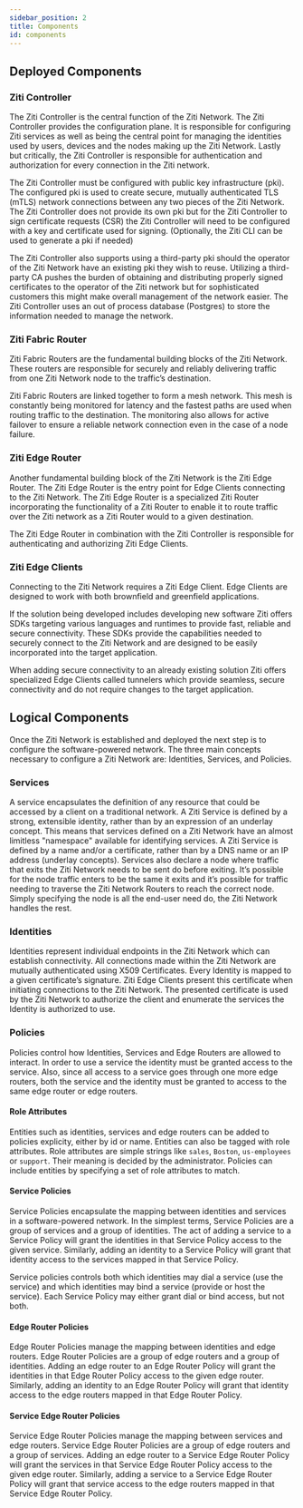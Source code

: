 ```yaml
---
sidebar_position: 2
title: Components
id: components
---
```


## Deployed Components

### Ziti Controller

The Ziti Controller is the central function of the
Ziti Network. The Ziti Controller provides the
configuration plane. It is responsible for configuring Ziti services
as well as being the central point for managing the identities
used by users, devices and the nodes making up the Ziti Network.
Lastly but critically, the Ziti Controller is responsible for
authentication and authorization for every connection in the Ziti
network.

The Ziti Controller must be configured with public key infrastructure
(pki). The configured pki is used to create secure, mutually
authenticated TLS (mTLS) network connections between any two
pieces of the Ziti Network. The Ziti Controller does not provide its
own pki but for the Ziti Controller to sign certificate requests (CSR)
the Ziti Controller will need to be configured with a key and
certificate used for signing. (Optionally, the Ziti CLI can be used
to generate a pki if needed)

The Ziti Controller also supports using a third-party pki should the
operator of the Ziti Network have an existing pki they wish to
reuse. Utilizing a third-party CA pushes the burden of obtaining
and distributing properly signed certificates to the operator of
the Ziti network but for sophisticated customers this might make
overall management of the network easier.
The Ziti Controller uses an out of process database (Postgres) to
store the information needed to manage the network.

### Ziti Fabric Router

Ziti Fabric Routers are the fundamental building blocks of the Ziti
Network. These routers are responsible for securely and reliably
delivering traffic from one Ziti Network node to the traffic’s
destination.

Ziti Fabric Routers are linked together to form a mesh network. This mesh is
constantly being monitored for latency and the fastest paths are
used when routing traffic to the destination. The monitoring also
allows for active failover to ensure a reliable network connection
even in the case of a node failure.

### Ziti Edge Router

Another fundamental building block of the Ziti Network is the
Ziti Edge Router. The Ziti Edge Router is the entry point for Edge
Clients connecting to the Ziti Network. The Ziti Edge Router is a
specialized Ziti Router incorporating the functionality of a Ziti Router to
enable it to route traffic over the Ziti network as a Ziti Router would
to a given destination.

The Ziti Edge Router in combination with the Ziti Controller is responsible
for authenticating and authorizing Ziti Edge Clients.

### Ziti Edge Clients

Connecting to the Ziti Network requires a Ziti Edge Client. Edge
Clients are designed to work with both brownfield and greenfield
applications.

If the solution being developed includes developing new
software Ziti offers SDKs targeting various languages
and runtimes to provide fast, reliable and secure connectivity.
These SDKs provide the capabilities needed to securely connect
to the Ziti Network and are designed to be easily incorporated
into the target application.

When adding secure connectivity to an already existing solution
Ziti offers specialized Edge Clients called tunnelers
which provide seamless, secure connectivity and do not require
changes to the target application.

## Logical Components

Once the Ziti Network is established and deployed the next step
is to configure the software-powered network. The three main
concepts necessary to configure a Ziti Network are: Identities,
Services, and Policies.

### Services

A service encapsulates the definition of any resource that could
be accessed by a client on a traditional network. A Ziti Service is
defined by a strong, extensible identity, rather than by an
expression of an underlay concept. This means that services
defined on a Ziti Network have an almost limitless "namespace"
available for identifying services. A Ziti Service is defined by a
name and/or a certificate, rather than by a DNS name or an IP
address (underlay concepts). Services also declare a node where
traffic that exits the Ziti Network needs to be sent do before
exiting. It’s possible for the node traffic enters to be the same it
exits and it’s possible for traffic needing to traverse the Ziti
Network Routers to reach the correct node. Simply specifying the
node is all the end-user need do, the Ziti Network handles the
rest.

### Identities

Identities represent individual endpoints in the Ziti Network
which can establish connectivity. All connections made within the
Ziti Network are mutually authenticated using X509 Certificates.
Every Identity is mapped to a given certificate’s signature. Ziti
Edge Clients present this certificate when initiating connections
to the Ziti Network. The presented certificate is used by the Ziti
Network to authorize the client and enumerate the services the
Identity is authorized to use.

### Policies
Policies control how Identities, Services and Edge Routers are allowed
to interact. In order to use a service the identity must be granted
access to the service. Also, since all access to a service goes through
one more edge routers, both the service and the identity must be
granted to access to the same edge router or edge routers.  

#### Role Attributes
Entities such as identities, services and edge routers can be added to 
policies explicity, either by id or name. Entities can  also be tagged 
with role attributes. Role attributes are simple strings like `sales`,
`Boston`, `us-employees` or `support`. Their meaning is decided by the 
administrator. Policies can include entities by specifying a set of role 
attributes to match.

#### Service Policies
Service Policies encapsulate the mapping between identities and 
services in a software-powered network. In the simplest terms, 
Service Policies are a group of services and a group of identities. 
The act of adding a service to a Service Policy will grant the 
identities in that Service Policy access to the given service. 
Similarly, adding an identity to a Service Policy will grant that
identity access to the services mapped in that Service Policy.

Service policies controls both which identities may dial a service (use the service)
and which identities may bind a service (provide or host the service). 
Each Service Policy may either grant dial or bind access, but not both.  

#### Edge Router Policies
Edge Router Policies manage the mapping between identities and 
edge routers. Edge Router Policies are a group of edge routers 
and a group of identities. Adding an edge router to an Edge
Router Policy will grant the identities in that Edge Router 
Policy access to the given edge router. Similarly, adding an identity 
to an Edge Router Policy will grant that identity access to the 
edge routers mapped in that Edge Router Policy. 

#### Service Edge Router Policies
Service Edge Router Policies manage the mapping between services and 
edge routers. Service Edge Router Policies are a group of edge routers 
and a group of services. Adding an edge router to a Service Edge
Router Policy will grant the services in that Service Edge Router 
Policy access to the given edge router. Similarly, adding a service 
to a Service Edge Router Policy will grant that service access to the 
edge routers mapped in that Service Edge Router Policy.
